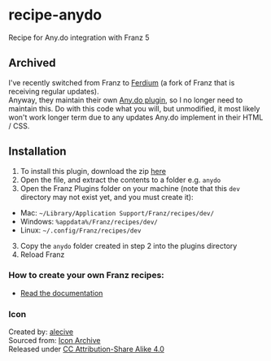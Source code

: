 # recipe-anydo

Recipe for Any.do integration with Franz 5

## Archived

I've recently switched from Franz to [Ferdium](https://ferdium.org/) (a fork of Franz that is receiving regular updates).  
Anyway, they maintain their own [Any.do plugin](https://github.com/ferdium/ferdium-recipes/tree/main/recipes/anydo), so I no longer need to maintain this. Do with this code what you will, but unmodified, it most likely won't work longer term due to any updates Any.do implement in their HTML / CSS.

## Installation
1. To install this plugin, download the zip [here](https://github.com/chappy84/recipe-anydo/archive/master.zip)
2. Open the file, and extract the contents to a folder e.g. `anydo`
3. Open the Franz Plugins folder on your machine (note that this `dev` directory may not exist yet, and you must create it):
  * Mac: `~/Library/Application Support/Franz/recipes/dev/`
  * Windows: `%appdata%/Franz/recipes/dev/`
  * Linux: `~/.config/Franz/recipes/dev`
3. Copy the `anydo` folder created in step 2 into the plugins directory
4. Reload Franz

### How to create your own Franz recipes:
* [Read the documentation](https://github.com/meetfranz/plugins)

### Icon
Created by: [alecive](http://www.iconarchive.com/artist/alecive.html)  
Sourced from: [Icon Archive](http://www.iconarchive.com/show/flatwoken-icons-by-alecive/apps-anydo-icon.html)  
Released under [CC Attribution-Share Alike 4.0](http://creativecommons.org/licenses/by-sa/4.0/)
